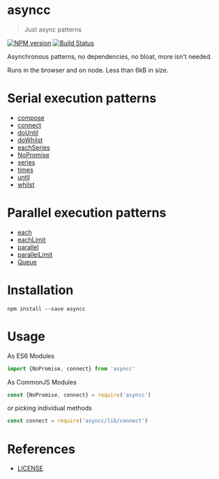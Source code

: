 # asyncc

> Just async patterns

[![NPM version](https://badge.fury.io/js/asyncc.svg)](https://www.npmjs.com/package/asyncc/)
[![Build Status](https://travis-ci.org/commenthol/asyncc.svg?branch=master)](https://travis-ci.org/commenthol/asyncc)

Asynchronous patterns, no dependencies, no bloat, more isn't needed.

Runs in the browser and on node. Less than 6kB in size.

# Serial execution patterns

- [compose](https://commenthol.github.io/asyncc/module-serial.html#.compose)
- [connect](https://commenthol.github.io/asyncc/module-serial.html#.connect)
- [doUntil](https://commenthol.github.io/asyncc/module-serial.html#.doUntil)
- [doWhilst](https://commenthol.github.io/asyncc/module-serial.html#.doWhilst)
- [eachSeries](https://commenthol.github.io/asyncc/module-serial.html#.eachSeries)
- [NoPromise](https://commenthol.github.io/asyncc/NoPromise.html)
- [series](https://commenthol.github.io/asyncc/module-serial.html#.series)
- [times](https://commenthol.github.io/asyncc/module-serial.html#.times)
- [until](https://commenthol.github.io/asyncc/module-serial.html#.until)
- [whilst](https://commenthol.github.io/asyncc/module-serial.html#.whilst)

# Parallel execution patterns

- [each](https://commenthol.github.io/asyncc/module-parallel.html#.each)
- [eachLimit](https://commenthol.github.io/asyncc/module-parallel.html#.eachLimit)
- [parallel](https://commenthol.github.io/asyncc/module-parallel.html#.parallel)
- [parallelLimit](https://commenthol.github.io/asyncc/module-parallel.html#.parallelLimit)
- [Queue](https://commenthol.github.io/asyncc/Queue.html)

# Installation

    npm install --save asyncc

# Usage

As ES6 Modules

```js
import {NoPromise, connect} from 'asyncc'
```

As CommonJS Modules

```js
const {NoPromise, connect} = require('asyncc')
```

or picking individual methods

```js
const connect = require('asyncc/lib/connect')
```

# References

<!-- !ref -->

* [LICENSE][LICENSE]

<!-- ref! -->

[LICENSE]: ./LICENSE.txt
